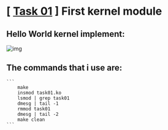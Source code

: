 # [ [Task 01](https://github.com/hectorriesco/kernel/tree/master/eudyptula/task_01/) ] First kernel module

## Hello World kernel implement:

![img](https://github.com/hectorriesco/kernel/tree/master/eudyptula/task_01/img/process.png)

## The commands that i use are:

    ```
        make
        insmod task01.ko
        lsmod | grep task01
        dmesg | tail -1
        rmmod task01
        dmesg | tail -2
        make clean    
    ```
